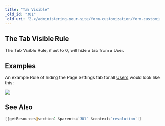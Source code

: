 ```yaml
---
title: "Tab Visible"
_old_id: "301"
_old_uri: "2.x/administering-your-site/form-customization/form-customization-rules/tab-visible"
---
```


## The Tab Visible Rule

The Tab Visible Rule, if set to 0, will hide a tab from a User.

## Examples

An example Rule of hiding the Page Settings tab for all [Users](display/revolution20/Users "Users") would look like this:

![](download/attachments/18678094/fc-tabVisible.png?version=1&modificationDate=1280153374000)

## See Also

``` php
[[getResources@section? &parents=`301` &context=`revolution`]]
```